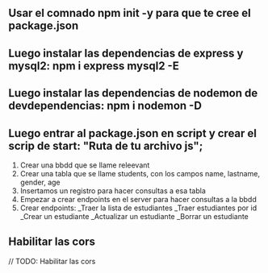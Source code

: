 ## Usar el comnado npm init -y para que te cree el package.json

## Luego instalar las dependencias de express y mysql2: npm i express mysql2 -E

## Luego instalar las dependencias de nodemon de devdependencias: npm i nodemon -D

## Luego entrar al package.json en script y crear el scrip de start: "Ruta de tu archivo js";

1. Crear una bbdd que se llame releevant
2. Crear una tabla que se llame students, con los campos name, lastname, gender, age
3. Insertamos un registro para hacer consultas a esa tabla
4. Empezar a crear endpoints en el server para hacer consultas a la bbdd
5. Crear endpoints:
   \_Traer la lista de estudiantes
   \_Traer estudiantes por id
   \_Crear un estudiante
   \_Actualizar un estudiante
   \_Borrar un estudiante

## Habilitar las cors

// TODO: Habilitar las cors
